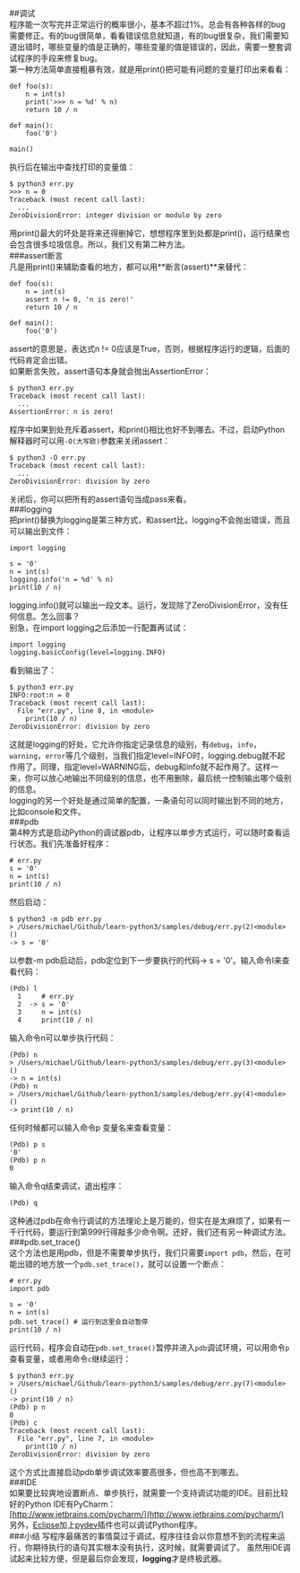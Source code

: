 ##调试  
程序能一次写完并正常运行的概率很小，基本不超过1%。总会有各种各样的bug需要修正。有的bug很简单，看看错误信息就知道，有的bug很复杂，我们需要知道出错时，哪些变量的值是正确的，哪些变量的值是错误的，因此，需要一整套调试程序的手段来修复bug。  
第一种方法简单直接粗暴有效，就是用print()把可能有问题的变量打印出来看看：

	def foo(s):
	    n = int(s)
	    print('>>> n = %d' % n)
	    return 10 / n
	
	def main():
	    foo('0')
	
	main()
执行后在输出中查找打印的变量值：

	$ python3 err.py
	>>> n = 0
	Traceback (most recent call last):
	  ...
	ZeroDivisionError: integer division or modulo by zero
用print()最大的坏处是将来还得删掉它，想想程序里到处都是print()，运行结果也会包含很多垃圾信息。所以，我们又有第二种方法。  
###assert断言  
凡是用print()来辅助查看的地方，都可以用**断言(assert)**来替代：  

	def foo(s):
	    n = int(s)
	    assert n != 0, 'n is zero!'
	    return 10 / n
	
	def main():
	    foo('0')
assert的意思是，表达式n != 0应该是True，否则，根据程序运行的逻辑，后面的代码肯定会出错。  
如果断言失败，assert语句本身就会抛出AssertionError：

	$ python3 err.py
	Traceback (most recent call last):
	  ...
	AssertionError: n is zero!  
程序中如果到处充斥着assert，和print()相比也好不到哪去。不过，启动Python解释器时可以用`-O(大写欧)`参数来关闭assert：

	$ python3 -O err.py
	Traceback (most recent call last):
	  ...
	ZeroDivisionError: division by zero
关闭后，你可以把所有的assert语句当成pass来看。  
###logging  
把print()替换为logging是第三种方式，和assert比，logging不会抛出错误，而且可以输出到文件：  

	import logging
	
	s = '0'
	n = int(s)
	logging.info('n = %d' % n)
	print(10 / n)
logging.info()就可以输出一段文本。运行，发现除了ZeroDivisionError，没有任何信息。怎么回事？  
别急，在import logging之后添加一行配置再试试：  

	import logging
	logging.basicConfig(level=logging.INFO)
看到输出了：

	$ python3 err.py
	INFO:root:n = 0
	Traceback (most recent call last):
	  File "err.py", line 8, in <module>
	    print(10 / n)
	ZeroDivisionError: division by zero  
这就是logging的好处，它允许你指定记录信息的级别，有`debug`，`info`，`warning`，`error`等几个级别，当我们指定level=INFO时，logging.debug就不起作用了。同理，指定level=WARNING后，debug和info就不起作用了。这样一来，你可以放心地输出不同级别的信息，也不用删除，最后统一控制输出哪个级别的信息。  
logging的另一个好处是通过简单的配置，一条语句可以同时输出到不同的地方，比如console和文件。  
###pdb  
第4种方式是启动Python的调试器pdb，让程序以单步方式运行，可以随时查看运行状态。我们先准备好程序：

	# err.py
	s = '0'
	n = int(s)
	print(10 / n)
然后启动：

	$ python3 -m pdb err.py
	> /Users/michael/Github/learn-python3/samples/debug/err.py(2)<module>()
	-> s = '0'
以参数-m pdb启动后，pdb定位到下一步要执行的代码-> s = '0'。输入命令l来查看代码：

	(Pdb) l
	  1     # err.py
	  2  -> s = '0'
	  3     n = int(s)
	  4     print(10 / n)
输入命令n可以单步执行代码：

	(Pdb) n
	> /Users/michael/Github/learn-python3/samples/debug/err.py(3)<module>()
	-> n = int(s)
	(Pdb) n
	> /Users/michael/Github/learn-python3/samples/debug/err.py(4)<module>()
	-> print(10 / n)
任何时候都可以输入命令p 变量名来查看变量：

	(Pdb) p s
	'0'
	(Pdb) p n
	0
输入命令q结束调试，退出程序：

	(Pdb) q
这种通过pdb在命令行调试的方法理论上是万能的，但实在是太麻烦了，如果有一千行代码，要运行到第999行得敲多少命令啊。还好，我们还有另一种调试方法。  
###pdb.set_trace()  
这个方法也是用pdb，但是不需要单步执行，我们只需要`import pdb`，然后，在可能出错的地方放一个`pdb.set_trace()`，就可以设置一个断点：

	# err.py
	import pdb
	
	s = '0'
	n = int(s)
	pdb.set_trace() # 运行到这里会自动暂停
	print(10 / n)
运行代码，程序会自动在`pdb.set_trace()`暂停并进入`pdb`调试环境，可以用命令`p`查看变量，或者用命令`c`继续运行：

	$ python3 err.py 
	> /Users/michael/Github/learn-python3/samples/debug/err.py(7)<module>()
	-> print(10 / n)
	(Pdb) p n
	0
	(Pdb) c
	Traceback (most recent call last):
	  File "err.py", line 7, in <module>
	    print(10 / n)
	ZeroDivisionError: division by zero
这个方式比直接启动pdb单步调试效率要高很多，但也高不到哪去。  
###IDE  
如果要比较爽地设置断点、单步执行，就需要一个支持调试功能的IDE。目前比较好的Python IDE有PyCharm：  
[http://www.jetbrains.com/pycharm/](http://www.jetbrains.com/pycharm/)  
另外，[Eclipse](http://www.eclipse.org/)加上[pydev](http://www.pydev.org/)插件也可以调试Python程序。  
###小结
写程序最痛苦的事情莫过于调试，程序往往会以你意想不到的流程来运行，你期待执行的语句其实根本没有执行，这时候，就需要调试了。
虽然用IDE调试起来比较方便，但是最后你会发现，**logging**才是终极武器。  
